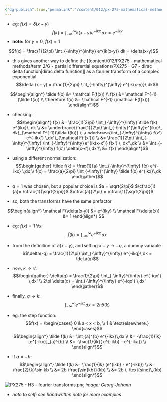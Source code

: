 ```yaml
---
{"dg-publish":true,"permalink":"/content/012/px-275-mathematical-methods/term-2/h-fourier-series-and-transforms/px-275-h4-example-of-fourier-transform/","noteIcon":"1","created":"2025-08-27T13:15:23.763+01:00","updated":"2025-03-04T12:46:50.000+00:00"}
---
```


- eg: $f(x) = \delta(x-y)$
$$\tilde f(k) = \int_{-\infty}^{\infty} \delta(x-y) e^{-ikx}\,dx = e^{-iky}$$
- **note:** for $y = 0$, $\tilde f(x) = 1$

$$f(x) = \frac{1}{2\pi} \int_{-\infty}^{\infty} e^{ik(x-y)} dk = \delta(x-y)$$

- this gives another way to define the [[content/012/PX275 - mathematical methods/term 2/G - partial differential equations/PX275 - G7 - dirac delta function\|dirac delta function]] as a fourier transform of a complex exponential
$$\delta (x - y) = \frac{1}{2\pi} \int_{-\infty}^{\infty} e^{ik(x-y)}\,dk$$

$$\begin{align*}
\tilde f(x) &= \mathcal F(f(x)) \\
f(x) &= \mathcal F^{-1}(\tilde f(x)) \\
\therefore f(x) &= \mathcal F^{-1} (\mathcal F(f(x)))
\end{align*}$$
- checking:
$$\begin{align*}
f(x) &= \frac{1}{2\pi} \int_{-\infty}^{\infty} \tilde f(k) e^{ikx}\, dk \\
&= \underbrace{\frac{1}{2\pi} \int_{-\infty}^{\infty}e^{ikx}\, dk}_{\mathcal F^{-1}(\tilde f(k))} \; \underbrace{\int_{-\infty}^{\infty} f(x') e^{-ikx'} \,dx'}_{\mathcal F(f(x'))} \\
&=  \frac{1}{2\pi} \int_{-\infty}^{\infty} \int_{-\infty}^{\infty} e^{ik(x-x')} f(x') \, dx'\,dk \\
&= \int_{-\infty}^{\infty}  f(x') \delta(x-x')\,dx'\\
&= f(x)
\end{align*}$$

- using a different normalization:
$$\begin{gather}
\tilde f(k) = \frac{1}{a} \int_{-\infty}^{\infty} f(x) e^{-ikx} \,dx \\ 
f(x) = \frac{a}{2\pi} \int_{-\infty}^{\infty} \tilde f(x) e^{ikx}\,dk
\end{gather}$$

- $a = 1$ was chosen, but a popular choice is $a = \sqrt{2\pi}$
	$\cfrac{1}{a}= \cfrac{1}{\sqrt{2\pi}}$
	$\cfrac{a}{2\pi} = \cfrac{1}{\sqrt{2\pi}}$
- so, both the transforms have the same prefactor

$$\begin{align*}
\mathcal F(\delta(x-y)) &= e^{iky} \\ \mathcal F(\delta(x)) &= 1
\end{align*} $$

- eg: $f(x) = 1 \; \forall x$
$$\tilde f(k) = \int_{-\infty}^{\infty} e^{-ikx}\,dx$$
- from the definition of $\delta(x-y)$, and setting $x - y \to -q$, a dummy variable
$$\delta(-q) = \frac{1}{2\pi} \int_{-\infty}^{\infty} e^{-ikq}\,dk = \delta(q)$$

- now, $k \to x':$
$$\begin{gather}
\delta(q) = \frac{1}{2\pi} \int_{-\infty}^{\infty} e^{-iqx'} \,dx' \\
2\pi \delta(q) = \int_{-\infty}^{\infty} e^{-iqx'} \,dx'
\end{gather}$$
- finally, $q \to k:$
$$\int_{-\infty}^{\infty} e^{-ikx} \,dx = 2\pi \delta(k)$$

- eg: the step function:
$$f(x) = \begin{cases}
0 & a < x < b, \\
1 & \text{elsewhere.}
\end{cases}$$
$$\begin{align*}
\tilde f(k) &= \int_{a}^{b} e^{-ikx}\,dx \\ 
&= -\frac{1}{ik} [e^{-ikx}]_{a}^{b} \\
&= -\frac{1}{ik}( e^{-ikb} - e^{-ika}) \\
\end{align*}$$
- if $a = -b:$
$$\begin{align*}
\tilde f(k) &= \frac{1}{ik} (e^{ikb} - e^{-ikb}) \\
&= \frac{2}{k}\sin kb \\
&= 2b  \frac{\sin{kb}}{kb} \\ 
&= 2b \, \text{sinc}\,{kb}
\end{align*}$$

![PX275 - H3 - fourier transforms.png](/img/user/pics/PX275%20-%20H3%20-%20fourier%20transforms.png)
*image: Georg-Johann*

- *note to self: see handwritten note for more examples*
